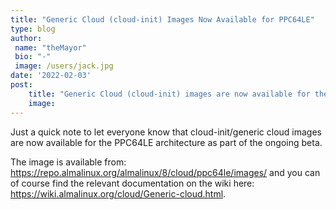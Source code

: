 ```yaml
---
title: "Generic Cloud (cloud-init) Images Now Available for PPC64LE"
type: blog
author: 
 name: "theMayor"
 bio: "-"
 image: /users/jack.jpg
date: '2022-02-03'
post:
    title: "Generic Cloud (cloud-init) images are now available for the PPC64LE architecture as part of the ongoing beta."
    image: 
---
```


Just a quick note to let everyone know that cloud-init/generic cloud images are now available for the PPC64LE architecture as part of the ongoing beta.

The image is available from: https://repo.almalinux.org/almalinux/8/cloud/ppc64le/images/ and you can of course find the relevant documentation on the wiki here: https://wiki.almalinux.org/cloud/Generic-cloud.html.